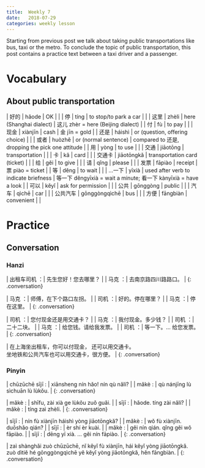 ```yaml
---
title:  Weekly 7
date:   2018-07-29
categories: weekly lesson
---
```


Starting from previous post we talk about taking public transportations like bus, taxi or the metro.
To conclude the topic of public transportation, this post contains a practice text between a taxi driver
and a passenger.

# Vocabulary
## About public transportation

| 好的     | hǎode         | OK                                    |                                                                 |
| 停       | tíng          | to stop/to park a car                 |                                                                 |
| 这里     | zhèli         | here (Shanghai dialect)               |  这儿 zhèr = here (Beijing dialect)                             |
| 付       | fù            | to pay                                |                                                                 |
| 现金     | xiànjīn       | cash                                  |  金 jīn = gold                                                  |
| 还是     | háishì        | or (question, offering choice)        |                                                                 |
| 或者     | huòzhě        | or (normal sentence)                  |  compared to 还是, dropping the pick one attitude               |
| 用       | yòng          | to use                                |                                                                 |
| 交通     | jiāotōng      | transportation                        |                                                                 |
| 卡       | kǎ            | card                                  |                                                                 |
| 交通卡   | jiāotōngkǎ    | transportation card (ticket)          |                                                                 |
| 给       | gěi           | to give                               |                                                                 |
| 请       | qǐng          | please                                |                                                                 |
| 发票     | fāpiào        | receipt                               | 票 piào = ticket                                                |
| 等       | děng          | to wait                               |                                                                 |
| ...一下  | yīxià         | used after verb to indicate briefness | 等一下 děngyīxià = wait a minute; 看一下 kànyīxià = have a look |
| 可以     | kěyǐ          | ask for permission                    |                                                                 |
| 公共     | gōnggòng      | public                                |                                                                 |
| 汽车     | qìchē         | car                                   |                                                                 |
| 公共汽车 | gōnggòngqìchē | bus                                   |                                                                 |
| 方便     | fāngbiàn      | convenient                            |                                                                 |

# Practice
## Conversation
### Hanzi

| 出租车司机 ：| 先生您好！您去哪里？ |
| 马克       ：| 去南京路四川路路口。 |
{: .conversation}

| 马克 ：| 师傅，在下个路口左拐。 |
| 司机 ：| 好的。停在哪里？       |
| 马克 ：| 停在这里。             |
{: .conversation}

| 司机 ：| 您付现金还是用交通卡？ |
| 马克 ：| 我付现金。多少钱？     |
| 司机 ：| 二十二块。             |
| 马克 ：| 给您钱。请给我发票。   |
| 司机 ：| 等一下。... 给您发票。 |
{: .conversation}

| 在上海坐出租车，你可以付现金， 还可以用交通卡。<br>坐地铁和公共汽车也可以用交通卡，很方便。 |
{: .conversation}

### Pinyin

| chūzūchē sījī : | xiānsheng nín hǎo! nín qù nǎli? |
| mǎkè          : | qù nánjīng lù sìchuān lù lùkǒu. |
{: .conversation}

| mǎkè : | shīfu, zài xià ge lùkǒu zuǒ guǎi. |
| sījī : | hǎode. tíng zài nǎli?             |
| mǎkè : | tíng zaì zhèli.                   |
{: .conversation}

| sījī : | nín fù xiànjīn háishì yòng jiāotōngkǎ? |
| mǎkè : | wǒ fù xiànjīn. duōshǎo qián?           |
| sījī : | èr shí èr kuài.                        |
| mǎkè : | gěi nín qián. qǐng gěi wǒ fāpiào.      |
| sījī : | dēng yī xià. ... gěi nín fāpiào.       |
{: .conversation}

| zaì shànghǎi zuò chūzūchē, nǐ kěyǐ fù xiànjīn, hái kěyǐ yòng jiāotōngkǎ.<br>zuò dìtiě hé gōnggòngqìchē yě kěyǐ yòng jiāotōngkǎ, hěn fāngbiàn. |
{: .conversation}

